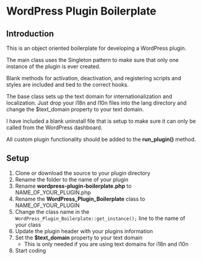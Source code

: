 # WordPress Plugin Boilerplate

## Introduction

This is an object oriented boilerplate for developing a WordPress plugin.

The main class uses the Singleton pattern to make sure that only one instance of the plugin is ever created.

Blank methods for activation, deactivation, and registering scripts and styles are included and tied to the correct hooks.

The base class sets up the text domain for internationalization and localization. Just drop your i18n and l10n files
into the lang directory and change the $text_domain property to your text domain.

I have included a blank uninstall file that is setup to make sure it can only be called from the WordPress dashboard.

All custom plugin functionality should be added to the __run_plugin()__ method.

## Setup

1. Clone or download the source to your plugin directory
1. Rename the folder to the name of your plugin
1. Rename __wordpress-plugin-boilerplate.php__ to NAME_OF_YOUR_PLUGIN.php
1. Rename the __WordPress_Plugin_Boilerplate__ class to NAME_OF_YOUR_PLUGIN
1. Change the class name in the `WordPress_Plugin_Boilerplate::get_instance();` line to the name of your class
1. Update the plugin header with your plugins information
1. Set the __$text_domain__ property to your text domain
    * This is only needed if you are using text domains for i18n and i10n
1. Start coding